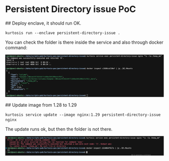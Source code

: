# Persistent Directory issue PoC

## Deploy enclave, it should run OK.

```
kurtosis run --enclave persistent-directory-issue .
```

You can check the folder is there inside the service and also through docker command:

![before.png](before.png)


## Update image from 1.28 to 1.29

```
kurtosis service update --image nginx:1.29 persistent-directory-issue nginx
```

The update runs ok, but then the folder is not there.

![after.png](after.png)
